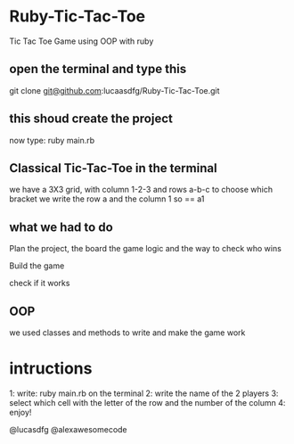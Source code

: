 # Ruby-Tic-Tac-Toe
Tic Tac Toe Game using OOP with ruby

## open the terminal and type this
git clone git@github.com:lucaasdfg/Ruby-Tic-Tac-Toe.git 


## this shoud create the project
now type: ruby main.rb


## Classical Tic-Tac-Toe in the terminal
we have a 3X3 grid, with column 1-2-3 and rows a-b-c to choose which bracket we write the row a and the column 1
so == a1 

## what we had to do
Plan the project, the board the game logic and the way to check who wins

Build the game 

check if it works

## OOP
we used classes and methods to write and make the game work 


# intructions 
1: write: ruby main.rb on the terminal
2: write the name of the 2 players
3: select which cell with the letter of the row and the number of the column
4: enjoy!


@lucasdfg
@alexawesomecode